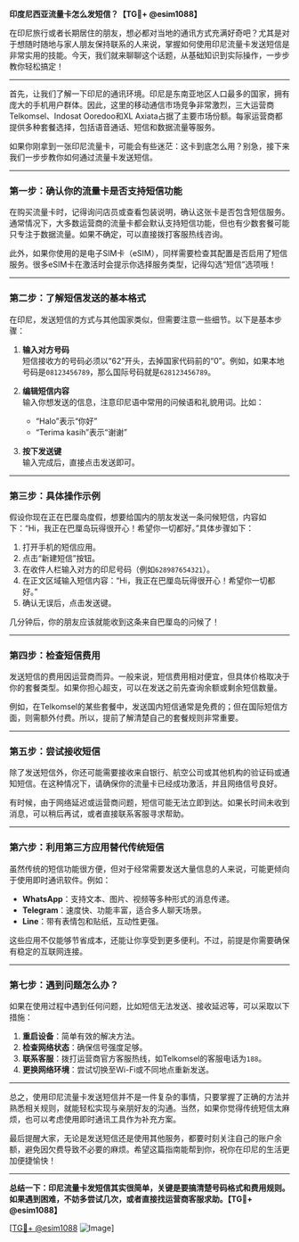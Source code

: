 **印度尼西亚流量卡怎么发短信？【TG💪+ @esim1088】**

在印尼旅行或者长期居住的朋友，想必都对当地的通讯方式充满好奇吧？尤其是对于想随时随地与家人朋友保持联系的人来说，掌握如何使用印尼流量卡发送短信是非常实用的技能。今天，我们就来聊聊这个话题，从基础知识到实际操作，一步步教你轻松搞定！

---

首先，让我们了解一下印尼的通讯环境。印尼是东南亚地区人口最多的国家，拥有庞大的手机用户群体。因此，这里的移动通信市场竞争非常激烈，三大运营商Telkomsel、Indosat Ooredoo和XL Axiata占据了主要市场份额。每家运营商都提供多种套餐选择，包括语音通话、短信和数据流量等服务。

如果你刚拿到一张印尼流量卡，可能会有些迷茫：这卡到底怎么用？别急，接下来我们一步步教你如何通过流量卡发送短信。

---

### **第一步：确认你的流量卡是否支持短信功能**
在购买流量卡时，记得询问店员或查看包装说明，确认这张卡是否包含短信服务。通常情况下，大多数运营商的流量卡都会默认支持短信功能，但也有少数套餐可能只专注于数据流量。如果不确定，可以直接拨打客服热线咨询。

此外，如果你使用的是电子SIM卡（eSIM），同样需要检查其配置是否启用了短信服务。很多eSIM卡在激活时会提示你选择服务类型，记得勾选“短信”选项哦！

---

### **第二步：了解短信发送的基本格式**
在印尼，发送短信的方式与其他国家类似，但需要注意一些细节。以下是基本步骤：

1. **输入对方号码**  
   短信接收方的号码必须以“62”开头，去掉国家代码前的“0”。例如，如果本地号码是`08123456789`，那么国际号码就是`628123456789`。

2. **编辑短信内容**  
   输入你想发送的信息，注意印尼语中常用的问候语和礼貌用词。比如：
   - “Halo”表示“你好”
   - “Terima kasih”表示“谢谢”

3. **按下发送键**  
   输入完成后，直接点击发送即可。

---

### **第三步：具体操作示例**
假设你现在正在巴厘岛度假，想要给国内的朋友发送一条问候短信，内容如下：“Hi，我正在巴厘岛玩得很开心！希望你一切都好。”具体步骤如下：

1. 打开手机的短信应用。
2. 点击“新建短信”按钮。
3. 在收件人栏输入对方的印尼号码（例如`628987654321`）。
4. 在正文区域输入短信内容：“Hi，我正在巴厘岛玩得很开心！希望你一切都好。”
5. 确认无误后，点击发送键。

几分钟后，你的朋友应该就能收到这条来自巴厘岛的问候了！

---

### **第四步：检查短信费用**
发送短信的费用因运营商而异。一般来说，短信费用相对便宜，但具体价格取决于你的套餐类型。如果你担心超支，可以在发送之前先查询余额或剩余短信数量。

例如，在Telkomsel的某些套餐中，发送国内短信通常是免费的；但在国际短信方面，则需额外付费。所以，提前了解清楚自己的套餐规则非常重要。

---

### **第五步：尝试接收短信**
除了发送短信外，你还可能需要接收来自银行、航空公司或其他机构的验证码或通知短信。在这种情况下，请确保你的流量卡已经成功激活，并且网络信号良好。

有时候，由于网络延迟或运营商问题，短信可能无法立即到达。如果长时间未收到消息，可以稍后再试，或者直接联系客服寻求帮助。

---

### **第六步：利用第三方应用替代传统短信**
虽然传统的短信功能很方便，但对于经常需要发送大量信息的人来说，可能更倾向于使用即时通讯软件。例如：
- **WhatsApp**：支持文本、图片、视频等多种形式的消息传递。
- **Telegram**：速度快、功能丰富，适合多人聊天场景。
- **Line**：带有表情包和贴纸，互动性更强。

这些应用不仅能够节省成本，还能让你享受到更多便利。不过，前提是你需要确保有稳定的互联网连接。

---

### **第七步：遇到问题怎么办？**
如果在使用过程中遇到任何问题，比如短信无法发送、接收延迟等，可以采取以下措施：
1. **重启设备**：简单有效的解决方法。
2. **检查网络状态**：确保信号强度足够。
3. **联系客服**：拨打运营商官方客服热线，如Telkomsel的客服电话为`188`。
4. **更换网络环境**：尝试切换至Wi-Fi或不同地点重新发送。

---

总之，使用印尼流量卡发送短信并不是一件复杂的事情，只要掌握了正确的方法并熟悉相关规则，就能轻松实现与亲朋好友的沟通。当然，如果你觉得传统短信太麻烦，也可以考虑使用即时通讯工具作为补充方案。

最后提醒大家，无论是发送短信还是使用其他服务，都要时刻关注自己的账户余额，避免因欠费导致不必要的麻烦。希望这篇指南能帮到你，祝你在印尼的生活更加便捷愉快！

---

**总结一下：印尼流量卡发短信其实很简单，关键是要搞清楚号码格式和费用规则。如果遇到困难，不妨多尝试几次，或者直接找运营商客服求助。【TG💪+ @esim1088】**

[[TG💪+ @esim1088](https://t.me/s/esim1088) ![Image](https://i.postimg.cc/4NQfJmqS/Snipaste-2025-05-13-00-14-12.png)]